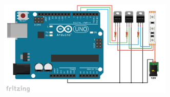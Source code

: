 
![zapojení](https://github.com/davidvasicek/IoT/blob/master/Arduino/Sensors/RGB_strip/RGB_strip_connection.png)
